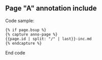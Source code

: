 ## Page "A" annotation include

Code sample:

```
{% if page.bsup %}
{% capture anno-page %}
{{page.id | split: "/" | last}}-inc.md
{% endcapture %}
```

End code
